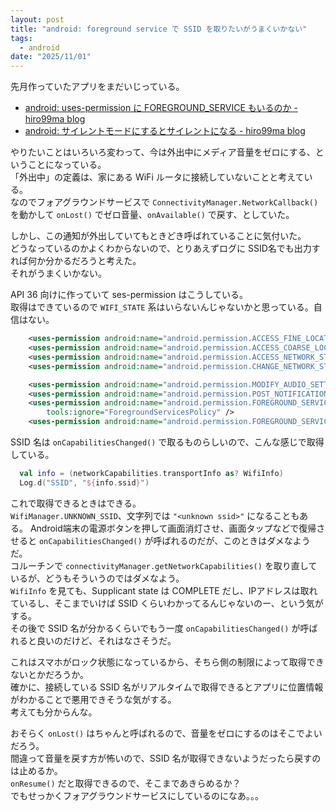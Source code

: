 ```yaml
---
layout: post
title: "android: foreground service で SSID を取りたいがうまくいかない"
tags:
  - android
date: "2025/11/01"
---
```


先月作っていたアプリをまだいじっている。  

* [android: uses-permission に FOREGROUND_SERVICE もいるのか - hiro99ma blog](https://blog.hirokuma.work/2025/09/20250928-and.html)
* [android: サイレントモードにするとサイレントになる - hiro99ma blog](https://blog.hirokuma.work/2025/10/20251005-and.html)

やりたいことはいろいろ変わって、今は外出中にメディア音量をゼロにする、ということになっている。  
「外出中」の定義は、家にある WiFi ルータに接続していないことと考えている。  
なのでフォアグラウンドサービスで `ConnectivityManager.NetworkCallback()` を動かして `onLost()` でゼロ音量、`onAvailable()` で戻す、としていた。

しかし、この通知が外出していてもときどき呼ばれていることに気付いた。  
どうなっているのかよくわからないので、とりあえずログに SSID名でも出力すれば何か分かるだろうと考えた。  
それがうまくいかない。

API 36 向けに作っていて ses-permission はこうしている。  
取得はできているので `WIFI_STATE` 系はいらないんじゃないかと思っている。自信はない。

```xml
    <uses-permission android:name="android.permission.ACCESS_FINE_LOCATION" />
    <uses-permission android:name="android.permission.ACCESS_COARSE_LOCATION" />
    <uses-permission android:name="android.permission.ACCESS_NETWORK_STATE" />
    <uses-permission android:name="android.permission.CHANGE_NETWORK_STATE" />

    <uses-permission android:name="android.permission.MODIFY_AUDIO_SETTINGS"/>
    <uses-permission android:name="android.permission.POST_NOTIFICATIONS" />
    <uses-permission android:name="android.permission.FOREGROUND_SERVICE"
        tools:ignore="ForegroundServicesPolicy" />
    <uses-permission android:name="android.permission.FOREGROUND_SERVICE_DATA_SYNC" />
```

SSID 名は `onCapabilitiesChanged()` で取るものらしいので、こんな感じで取得している。

```kotlin
  val info = (networkCapabilities.transportInfo as? WifiInfo)
  Log.d("SSID", "${info.ssid}")
```

これで取得できるときはできる。  
`WifiManager.UNKNOWN_SSID`、文字列では `"<unknown ssid>"` になることもある。
Android端末の電源ボタンを押して画面消灯させ、画面タップなどで復帰させると `onCapabilitiesChanged()` が呼ばれるのだが、このときはダメなようだ。  
コルーチンで `connectivityManager.getNetworkCapabilities()` を取り直しているが、どうもそういうのではダメなよう。  
`WifiInfo` を見ても、Supplicant state は COMPLETE だし、IPアドレスは取れているし、そこまでいけば SSID くらいわかってるんじゃないのー、という気がする。  
その後で SSID 名が分かるくらいでもう一度 `onCapabilitiesChanged()` が呼ばれると良いのだけど、それはなさそうだ。

これはスマホがロック状態になっているから、そちら側の制限によって取得できないとかだろうか。  
確かに、接続している SSID 名がリアルタイムで取得できるとアプリに位置情報がわかることで悪用できそうな気がする。  
考えても分からんな。

おそらく `onLost()` はちゃんと呼ばれるので、音量をゼロにするのはそこでよいだろう。  
間違って音量を戻す方が怖いので、SSID 名が取得できないようだったら戻すのは止めるか。  
`onResume()` だと取得できるので、そこまであきらめるか？  
でもせっかくフォアグラウンドサービスにしているのになあ。。。
